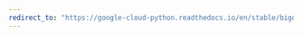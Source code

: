 ```yaml
---
redirect_to: "https://google-cloud-python.readthedocs.io/en/stable/bigquery_datatransfer/changelog.html"
---
```

